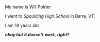 My name is Will Poirier

I went to *Spaulding High School* in Barre, VT.

I am 18 years old

*****okay but 5 doesn't work, right?*****
